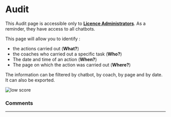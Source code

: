 # Audit


This Audit page is accessible only to [**Licence Administrators**](/en/chatbot/licence_administrators). As a reminder, they have access to all chatbots.


This page will allow you to identify :
- the actions carried out (**What?**)
- the coaches who carried out a specific task (**Who?**)
- The date and time of an action (**When?**) 
- The page on which the action was carried out (**Where?**)

The information can be filtered by chatbot, by coach, by page and by date. It can also be exported. 

<div class="image_center">
  <img :src="$withBase('/assets/img/en/home/home6.png')" alt="low score">
</div>


### Comments
---

<Commentaire />
